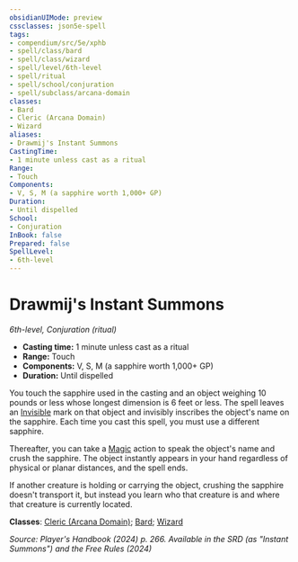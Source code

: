 ```yaml
---
obsidianUIMode: preview
cssclasses: json5e-spell
tags:
- compendium/src/5e/xphb
- spell/class/bard
- spell/class/wizard
- spell/level/6th-level
- spell/ritual
- spell/school/conjuration
- spell/subclass/arcana-domain
classes:
- Bard
- Cleric (Arcana Domain)
- Wizard
aliases:
- Drawmij's Instant Summons
CastingTime: 
- 1 minute unless cast as a ritual
Range:
- Touch
Components:
- V, S, M (a sapphire worth 1,000+ GP)
Duration:
- Until dispelled
School:
- Conjuration
InBook: false
Prepared: false
SpellLevel:
- 6th-level
---
```

# Drawmij's Instant Summons
*6th-level, Conjuration (ritual)*  


- **Casting time:** 1 minute unless cast as a ritual
- **Range:** Touch
- **Components:** V, S, M (a sapphire worth 1,000+ GP)
- **Duration:** Until dispelled

You touch the sapphire used in the casting and an object weighing 10 pounds or less whose longest dimension is 6 feet or less. The spell leaves an [Invisible](conditions.md#Invisible) mark on that object and invisibly inscribes the object's name on the sapphire. Each time you cast this spell, you must use a different sapphire.

Thereafter, you can take a [Magic](actions.md#Magic) action to speak the object's name and crush the sapphire. The object instantly appears in your hand regardless of physical or planar distances, and the spell ends.

If another creature is holding or carrying the object, crushing the sapphire doesn't transport it, but instead you learn who that creature is and where that creature is currently located.

**Classes**: [Cleric (Arcana Domain)](/3-Mechanics/CLI/lists/list-spells-classes-arcana-domain-scag.md "subclass=SCAG;class=XPHB"); [Bard](/3-Mechanics/CLI/lists/list-spells-classes-bard.md); [Wizard](/3-Mechanics/CLI/lists/list-spells-classes-wizard.md)

*Source: Player's Handbook (2024) p. 266. Available in the <span title='Systems Reference Document (5.2)'>SRD</span> (as "Instant Summons") and the Free Rules (2024)*